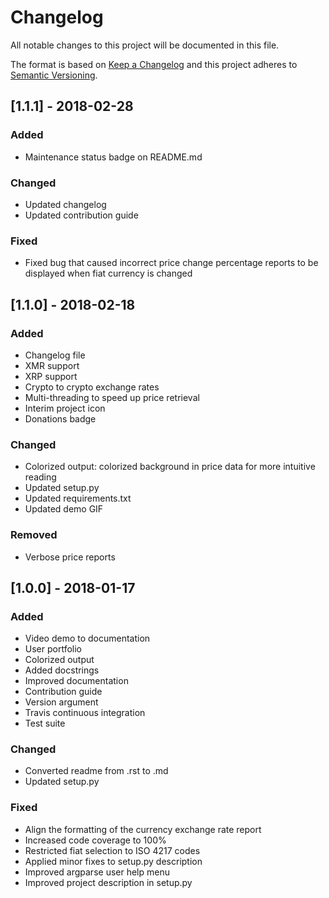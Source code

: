 # Changelog
All notable changes to this project will be documented in this file.

The format is based on [Keep a Changelog](http://keepachangelog.com/en/1.0.0/)
and this project adheres to [Semantic Versioning](http://semver.org/spec/v2.0.0.html).

## [1.1.1] - 2018-02-28
### Added
- Maintenance status badge on README.md

### Changed
- Updated changelog
- Updated contribution guide

### Fixed
- Fixed bug that caused incorrect price change percentage reports to be
displayed when fiat currency is changed

## [1.1.0] - 2018-02-18
### Added
- Changelog file
- XMR support
- XRP support
- Crypto to crypto exchange rates
- Multi-threading to speed up price retrieval
- Interim project icon
- Donations badge

### Changed
- Colorized output: colorized background in price data for more intuitive reading
- Updated setup.py
- Updated requirements.txt
- Updated demo GIF

### Removed
- Verbose price reports

## [1.0.0] - 2018-01-17
### Added
- Video demo to documentation
- User portfolio
- Colorized output
- Added docstrings
- Improved documentation
- Contribution guide
- Version argument
- Travis continuous integration
- Test suite

### Changed
- Converted readme from .rst to .md
- Updated setup.py

### Fixed
- Align the formatting of the currency exchange rate report
- Increased code coverage to 100%
- Restricted fiat selection to ISO 4217 codes
- Applied minor fixes to setup.py description
- Improved argparse user help menu
- Improved project description in setup.py
